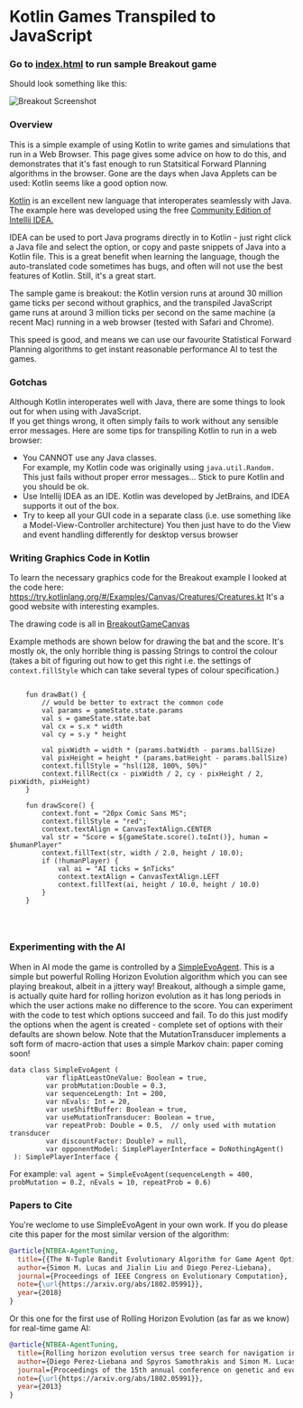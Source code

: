 # Kotlin Games Transpiled to JavaScript

### Go to [index.html](https://simonlucas.github.io/KotlinGamesJS/src/test/index.html) to run sample Breakout game

Should look something like this:

![Breakout Screenshot](https://simonlucas.github.io/KotlinGamesJS/docs/BreakoutScreenshot.png)


### Overview

This is a simple example of using Kotlin to write games and simulations that run in a Web Browser.
This page gives some advice on how to do this, and demonstrates that it's fast enough to
run Statsitical Forward Planning algorithms in the browser.
Gone are the days when Java Applets can be used: Kotlin seems like a good option now.


[Kotlin](https://kotlinlang.org/) is an excellent new language that interoperates seamlessly with Java.  
The example here was developed using the free [Community Edition of Intellij IDEA.](https://www.jetbrains.com/idea/)

IDEA can be used to port Java programs directly in to Kotlin - just right click a Java file and select the option,
or copy and paste snippets of Java into a Kotlin file.  This is a great benefit when learning the language, 
though the auto-translated code sometimes has bugs, and often will not use the best features of Kotlin.  Still, it's a great start.

The sample game is breakout: the Kotlin version runs at around 30 million game ticks per second without graphics, 
and the transpiled JavaScript game runs at around 3 million ticks per second on the same machine (a recent Mac) running 
in a web browser (tested with Safari and Chrome).

This speed is good, and means we can use our favourite Statistical Forward Planning 
algorithms to get instant reasonable performance AI to test the games.

### Gotchas

Although Kotlin interoperates well with Java, there are some things to look out for when using with JavaScript.  
If you get things wrong, it often simply fails to work without any sensible error messages.  Here are
some tips for transpiling Kotlin to run in a web browser:

* You CANNOT use any Java classes.  
For example, my Kotlin code was originally using `java.util.Random.`  
This just fails without proper error messages...  Stick to pure Kotlin and you should be ok. 
* Use Intellij IDEA as an IDE.  Kotlin was developed by JetBrains, and IDEA supports it out of the box.
* Try to keep all your GUI code in a separate class 
(i.e. use something like a Model-View-Controller architecture)
You then just have to do the View and event handling differently for desktop versus browser

### Writing Graphics Code in Kotlin

To learn the necessary graphics code for the Breakout example I looked at the code here:
https://try.kotlinlang.org/#/Examples/Canvas/Creatures/Creatures.kt 
It's a good website with interesting examples.

The drawing code is all in [BreakoutGameCanvas](src/breakoutJS/BreakoutGameCanvas.kt)

Example methods are shown below for drawing the bat and the score.  It's mostly ok,
the only horrible thing is passing Strings to control the colour (takes a bit
of figuring out how to get this right i.e. the settings of `context.fillStyle`
which can take several types of colour specification.)

```

    fun drawBat() {
        // would be better to extract the common code
        val params = gameState.state.params
        val s = gameState.state.bat
        val cx = s.x * width
        val cy = s.y * height

        val pixWidth = width * (params.batWidth - params.ballSize)
        val pixHeight = height * (params.batHeight - params.ballSize)
        context.fillStyle = "hsl(128, 100%, 50%)"
        context.fillRect(cx - pixWidth / 2, cy - pixHeight / 2, pixWidth, pixHeight)
    }

    fun drawScore() {
        context.font = "20px Comic Sans MS";
        context.fillStyle = "red";
        context.textAlign = CanvasTextAlign.CENTER
        val str = "Score = ${gameState.score().toInt()}, human = $humanPlayer"
        context.fillText(str, width / 2.0, height / 10.0);
        if (!humanPlayer) {
            val ai = "AI ticks = $nTicks"
            context.textAlign = CanvasTextAlign.LEFT
            context.fillText(ai, height / 10.0, height / 10.0)
        }
    }




```

### Experimenting with the AI

When in AI mode the game is controlled by a 
[SimpleEvoAgent](src/agentsJS/SimpleEvoAgent.kt).  This is a simple but powerful Rolling Horizon Evolution 
algorithm which you can see playing breakout, albeit in a jittery way!  Breakout, although a simple game,
is actually quite hard for rolling horizon evolution as it has long periods in which the user
actions make no difference to the score.  You can experiment with the code to test which options succeed
and fail.  To do this just modify the options when the agent is created - complete set of options with their defaults are shown below.
Note that the MutationTransducer implements a soft form of macro-action that uses a simple Markov chain: paper coming soon!


```
data class SimpleEvoAgent (
         var flipAtLeastOneValue: Boolean = true,
         var probMutation:Double = 0.3,
         var sequenceLength: Int = 200,
         var nEvals: Int = 20,
         var useShiftBuffer: Boolean = true,
         var useMutationTransducer: Boolean = true,
         var repeatProb: Double = 0.5,  // only used with mutation transducer
         var discountFactor: Double? = null,
         var opponentModel: SimplePlayerInterface = DoNothingAgent()
 ): SimplePlayerInterface {
```
 
For example: `val agent = SimpleEvoAgent(sequenceLength = 400, probMutation = 0.2, nEvals = 10, repeatProb = 0.6)`


### Papers to Cite

You're weclome to use SimpleEvoAgent in your own work.  If you do please cite this paper for the most similar
version of the algorithm:

```bibtex
@article{NTBEA-AgentTuning,
  title={{The N-Tuple Bandit Evolutionary Algorithm for Game Agent Optimisation}},
  author={Simon M. Lucas and Jialin Liu and Diego Perez-Liebana},
  journal={Proceedings of IEEE Congress on Evolutionary Computation},
  note={\url{https://arxiv.org/abs/1802.05991}},
  year={2018}
}
```


Or this one for the first use of Rolling Horizon Evolution (as far as we know) for real-time game AI:


```bibtex
@article{NTBEA-AgentTuning,
  title={Rolling horizon evolution versus tree search for navigation in single-player real-time games},
  author={Diego Perez-Liebana and Spyros Samothrakis and Simon M. Lucas and Philipp Rohlfshagen},
  journal={Proceedings of the 15th annual conference on genetic and evolutionary computation (GECCO)},
  note={\url{https://arxiv.org/abs/1802.05991}},
  year={2013}
}
```

